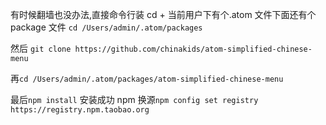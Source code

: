 有时候翻墙也没办法,直接命令行装
cd + 当前用户下有个.atom 文件下面还有个 package 文件
`cd /Users/admin/.atom/packages`

然后 `git clone https://github.com/chinakids/atom-simplified-chinese-menu`

再`cd /Users/admin/.atom/packages/atom-simplified-chinese-menu`

最后`npm install`
安装成功
npm 换源`npm config set registry https://registry.npm.taobao.org`
